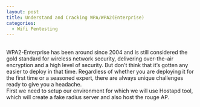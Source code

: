 ```yaml
---
layout: post
title: Understand and Cracking WPA/WPA2(Enterprise)
categories:
  - Wifi Pentesting
---
```


<br>WPA2-Enterprise has been around since 2004 and is still considered the gold standard for wireless network security, delivering over-the-air encryption and a high level of security. But don’t think that it’s gotten any easier to deploy in that time. Regardless of whether you are deploying it for the first time or a seasoned expert, there are always unique challenges ready to give you a headache.
<br>First we need to setup our environment for which we will use Hostapd tool, which will create a fake radius server and also host the rouge AP.
